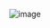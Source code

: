 ![image](https://github.com/matheustakano/blog/assets/71953842/f44bc7c8-8e78-4a1e-9a79-7dda1bd2e9c7)
